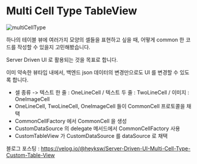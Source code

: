 # Multi Cell Type TableView

![multiCellType](https://user-images.githubusercontent.com/61315014/179416864-558b443c-5e10-4b54-9570-86328eae32cc.gif)  
  
하나의 테이블 뷰에 여러가지 모양의 셀들을 표현하고 싶을 때, 어떻게 common 한 코드를 작성할 수 있을지 고민해봤습니다.  
  
Server Driven UI 로 활용되는 것을 목표로 합니다.  
  
이미 약속한 뷰타입 내에서, 백엔드 json 데이터의 변경만으로도 UI 를 변경할 수 있도록 합니다.   


- 셀 종류 -> 텍스트 한 줄 : OneLineCell / 텍스트 두 줄 : TwoLineCell / 이미지 : OneImageCell
- OneLineCell, TwoLineCell, OneImageCell 들이 CommonCell 프로토콜을 채택
- CommonCellFactory 에서 CommonCell 을 생성
- CustomDataSource 의 delegate 메서드에서 CommonCellFactory 사용
- CustomTableView 가 CustomDataSource 를 dataSource 로 채택  
  
  
블로그 포스팅 : https://velog.io/@heyksw/Server-Driven-UI-Multi-Cell-Type-Custom-Table-View  
